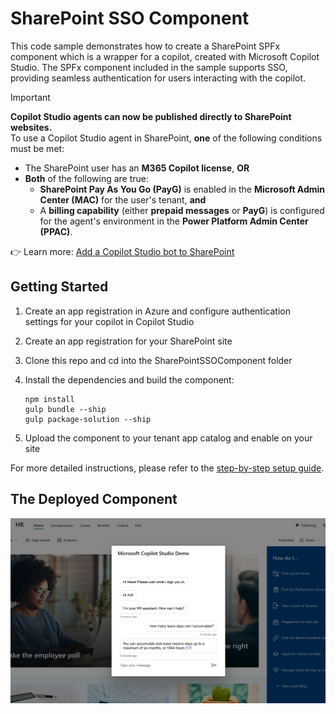  # SharePoint SSO Component

This code sample demonstrates how to create a SharePoint SPFx component which is a wrapper for a copilot, created with Microsoft Copilot Studio. The SPFx component included in the sample supports SSO, providing seamless authentication for users interacting with the copilot.

> [!IMPORTANT]
> **Copilot Studio agents can now be published directly to SharePoint websites.**  
> To use a Copilot Studio agent in SharePoint, **one** of the following conditions must be met:
> 
> - The SharePoint user has an **M365 Copilot license**, **OR**
> - **Both** of the following are true:
>   - **SharePoint Pay As You Go (PayG)** is enabled in the **Microsoft Admin Center (MAC)** for the user's tenant, **and**
>   - A **billing capability** (either **prepaid messages** or **PayG**) is configured for the agent's environment in the **Power Platform Admin Center (PPAC)**.
> 
> 👉 Learn more: [Add a Copilot Studio bot to SharePoint](https://learn.microsoft.com/en-us/microsoft-copilot-studio/publication-add-bot-to-sharepoint)

## Getting Started

1. Create an app registration in Azure and configure authentication settings for your copilot in Copilot Studio
2. Create an app registration for your SharePoint site
3. Clone this repo and cd into the SharePointSSOComponent folder
4. Install the dependencies and build the component:

    ```shell
    npm install
    gulp bundle --ship
    gulp package-solution --ship
    ```


4. Upload the component to your tenant app catalog and enable on your site

For more detailed instructions, please refer to the [step-by-step setup guide](./SETUP.md).

## The Deployed Component

![Microsoft Copilot Studio SSO](./images/SharePointSSOComponent.png)

